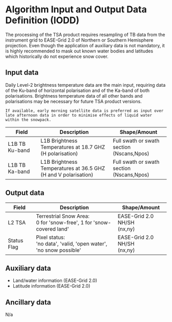 # Algorithm Input and Output Data Definition (IODD)

The processing of the TSA product requires resampling of TB data from the instrument grid to EASE-Grid 2.0 of Northern or Southern Hemisphere projection. Even though the application of auxiliary data is not mandatory, it is highly recommended to mask out known water bodies and latitudes which historically do not experience snow cover. 

## Input data

Daily Level-2 brightness temperature data are the main input, requiring data of the Ku-band of horizontal polarisation and of the Ka-band of both polarisations.
Brightness temperature data of all other bands and polarisations may be necessary for future TSA product versions.

```{important}
If available, early morning satellite data is preferred as input over late afternoon data in order to minimise effects of liquid water within the snowpack.
```

| Field | Description | Shape/Amount |
| ---   | ----------- | ------------ |
| L1B TB Ku-band &nbsp; | L1B Brightness Temperatures at 18.7 GHZ <br> (H polarisation) | Full swath or swath section <br> (Nscans,Npos) |
| L1B TB Ka-band &nbsp; | L1B Brightness Temperatures at 36.5 GHZ <br> (H and V polarisation) | Full swath or swath section <br> (Nscans,Npos) |

## Output data

| Field | Description | Shape/Amount |
| ----- | -------- | ------------ |
| L2 TSA | Terrestrial Snow Area: <br> 0 for 'snow-free', 1 for 'snow-covered land'  | EASE-Grid 2.0 NH/SH <br> (nx,ny) |
| Status Flag &nbsp; | Pixel status: <br> 'no data', 'valid, 'open water', 'no snow possible' | EASE-Grid 2.0 NH/SH <br> (nx,ny) |

## Auxiliary data

* Land/water information (EASE-Grid 2.0)
* Latitude information (EASE-Grid 2.0)

## Ancillary data

N/a
